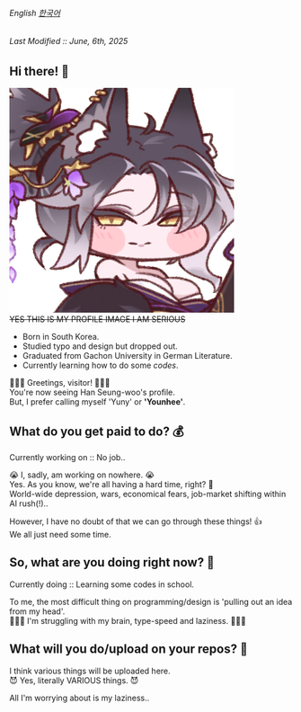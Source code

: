 ###### English [한국어](/language/ko-kr.md)

###### Last Modified :: June, 6th, 2025
## Hi there! 👋

<!--
**Yuny2036/Yuny2036** is a ✨ _special_ ✨ repository because its `README.md` (this file) appears on your GitHub profile.

Here are some ideas to get you started:

- 🔭 I’m currently working on ...
- 🌱 I’m currently learning ...
- 👯 I’m looking to collaborate on ...
- 🤔 I’m looking for help with ...
- 💬 Ask me about ...
- 📫 How to reach me: ...
- 😄 Pronouns: ...
- ⚡ Fun fact: ...
-->

![Ran from Trickal Revive](attachments/Ran.png)  
~~YES THIS IS MY PROFILE IMAGE I AM SERIOUS~~

- Born in South Korea.
- Studied typo and design but dropped out.
- Graduated from Gachon University in German Literature.
- Currently learning how to do some *codes*.

🙋🏻‍♀️ Greetings, visitor! 🙋🏻‍♀️  
You're now seeing Han Seung-woo's profile.  
But, I prefer calling myself 'Yuny' or **'Younhee'**.

## What do you get paid to do? 💰
Currently working on :: No job..  

😭 I, sadly, am working on nowhere. 😭  
Yes. As you know, we're all having a hard time, right? 🚬  
World-wide depression, wars, economical fears, job-market shifting within AI rush(!)..  

However, I have no doubt of that we can go through these things! 👍  
We all just need some time.  


## So, what are you doing right now? 👀
Currently doing :: Learning some codes in school.

To me, the most difficult thing on programming/design is 'pulling out an idea from my head'.  
🤦🏻‍♀️ I'm struggling with my brain, type-speed and laziness. 🤦🏻‍♀️  


## What will you do/upload on your repos? 🤔
I think various things will be uploaded here.  
😈 Yes, literally VARIOUS things. 😈  

All I'm worrying about is my laziness..  
